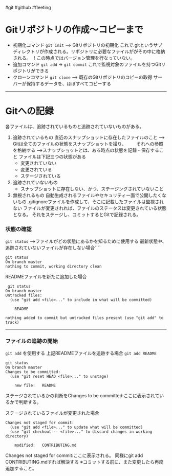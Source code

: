 #git #github #fleeting 

# Gitリポジトリの作成〜コピーまで
- 初期化コマンド
  `git init` --> Gitリポジトリの初期化
  これで.gitというサブディレクトリが作成される。リポジトリに必要なファイルががその中に格納される。
  ！この時点ではバージョン管理を行なっていない。
- 追加コマンド
  `git add` → `git commit`
  これで監視対象のファイルを持つGitリポジトリができる
- クローンコマンド
  `git clone` --> 既存のGitリポジトリのコピーの取得
  サーバーが保持するデータを、ほぼすべてコピーする
---
# Gitへの記録
各ファイルは、追跡されているものと追跡されていないものがある。
1. 追跡されているもの
   直近のスナップショットに存在したファイルのこと
   --> Gitは全てのファイルの状態をスナップショットを撮り、
   　　それへの参照を格納する
   -->スナップショットとは、ある時点の状態を記録・保存すること
   ファイルは下記三つの状態がある
   - 変更されていない
   - 変更されている
   - ステージされている
2. 追跡されていないもの
   - スナップショットに存在しない、かつ、ステージングされていないこと
3. 無視されるもの
   自動生成されるファイルやセキュリティー面で公開したくないもの
   .gitignoreファイルを作成して、そこに記載したファイルは監視されない
ファイルが変更されれば、ファイルのステータスは変更されている状態となる。
それをステージし、コミットするとGitで記録される。

### 状態の確認
`git status` -->ファイルがどの状態にあるかを知るために使用する
最新状態や、追跡されていないファイルが存在しない場合````
````
git status
On branch master
nothing to commit, working directory clean
````
READMEファイルを新たに追加した場合
```
 git status
On branch master
Untracked files:
  (use "git add <file>..." to include in what will be committed)

    README

nothing added to commit but untracked files present (use "git add" to track)
```
---
### ファイルの追跡の開始
`git add` を使用する
上記READMEファイルを追跡する場合
`git add README`
```
git status
On branch master
Changes to be committed:
  (use "git reset HEAD <file>..." to unstage)

    new file:   README
```
ステージされているかの判断をChanges to be committed:ここに表示されているかで判断する。

ステージされているファイルが変更された場合
```console
Changes not staged for commit:
  (use "git add <file>..." to update what will be committed)
  (use "git checkout -- <file>..." to discard changes in working directory)

    modified:   CONTRIBUTING.md
```
Changes not staged for commit:ここに表示される。
同様にgit add CONTRIBUTING.mdすれば解決する
※コミットする前に、また変更したら再度追加すること。